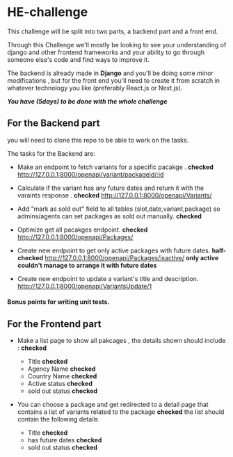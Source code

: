 # HE-challenge

This challenge will be split into two parts, a backend part and a front end.

Through this Challenge we'll mostly be looking to see your understanding of django and other frontend frameworks and your ability to go through someone else's code and find ways to improve it.

The backend is already made in **Django** and you'll be doing some minor modifications , but for the front end you'll need to create it from scratch in whatever technology you like (preferably React.js or Next.js).

***You have (5days) to be done with the whole challenge***

## For the Backend part 
you will need to clone this repo to be able to work on the tasks.

The tasks for the Backend are:
- Make an endpoint to fetch variants for a specific pacakge . **checked**
  http://127.0.0.1:8000/openapi/variant/packageid/:id

- Calculate if the variant has any future dates  and return it with the varaints response . **checked**
  http://127.0.0.1:8000/openapi/Variants/

- Add "mark as sold out" field to all tables (slot,date,variant,package) so admins/agents can set packages as sold out manually. **checked**

- Optimize get all pacakges endpoint. **checked**
  http://127.0.0.1:8000/openapi/Packages/


- Create new endpoint to get only active packages with future dates. **half-checked**
  http://127.0.0.1:8000/openapi/Packages/isactive/
  **only active couldn't manage to arrange it with future dates**
  
- Create new endpoint to update a variant's title and description. 
  http://127.0.0.1:8000/openapi/VariantsUpdate/1

#### **Bonus points for writing unit tests.**



## For the Frontend part 

- Make a list page to show all pakcages , the details shown should include : **checked**

  - Title **checked**
  - Agency Name **checked**
  - Country Name **checked**
  - Active status **checked**
  - sold out status **checked**

- You can choose a package and get redirected to a detail page that contains a list of variants related to the package **checked**
  the list should contain the following details
    - Title **checked**
    - has future dates **checked**
    - sold out status **checked**
  
  
